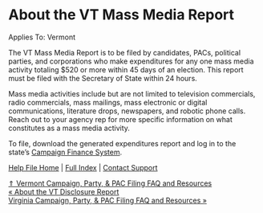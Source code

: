  About the VT Mass Media Report
==========

Applies To: Vermont

The VT Mass Media Report is to be filed by candidates, PACs, political parties, and corporations who make expenditures for any one mass media activity totaling $520 or more within 45 days of an election. This report must be filed with the Secretary of State within 24 hours. 

Mass media activities include but are not limited to television commercials, radio commercials, mass mailings, mass electronic or digital communications, literature drops, newspapers, and robotic phone calls. Reach out to your agency rep for more specific information on what constitutes as a mass media activity. 

To file, download the generated expenditures report and log in to the state’s [Campaign Finance System](https://campaignfinance.vermont.gov/). 

[Help File Home](/help/) | [Full Index](/Help-File-Directory/) | [Contact Support](mailto:support@ISPolitical.com)

[⇑ Vermont Campaign, Party, & PAC Filing FAQ and Resources](/Vermont-Campaign-Party-PAC-Filing-FAQ-and-Resources)  
[« About the VT Disclosure Report](/About-the-VT-Disclosure-Report)  
[Virginia Campaign, Party, & PAC Filing FAQ and Resources »](/Virginia-Campaign-Party-PAC-Filing-FAQ-and-Resources)